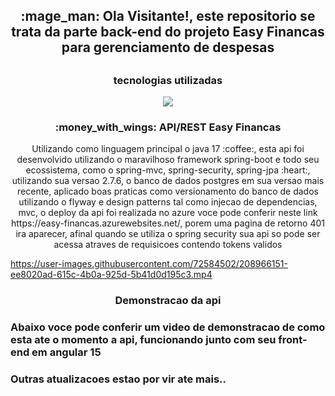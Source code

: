 <h2 align="center" >:mage_man: Ola Visitante!, este repositorio se trata da parte back-end do projeto Easy Financas para gerenciamento de despesas<h2>

<h3 align="center">tecnologias utilizadas</h3>
<p align="center">
  <a href="https://skillicons.dev">
    <img src="https://skillicons.dev/icons?i=spring,java,postgres,azure" />
  </a>
</p>

<h3  align="center" >:money_with_wings: API/REST Easy Financas</h3>
 
 <p align="center" >Utilizando como linguagem principal o java 17 :coffee:, esta api foi desenvolvido utilizando o maravilhoso framework spring-boot e todo seu ecossistema, como o spring-mvc, spring-security, spring-jpa :heart:, 
  utilizando sua versao 2.7.6, o banco de dados postgres em sua versao mais recente, aplicado boas praticas como versionamento do banco de dados utilizando o flyway e design patterns tal como injecao de dependencias, mvc,
  o deploy da api foi realizada no azure voce pode conferir neste link https://easy-financas.azurewebsites.net/, porem uma pagina de retorno 401 ira aparecer, afinal quando se utiliza o spring security sua api so pode ser acessa atraves de requisicoes contendo tokens validos</p>
  
  

https://user-images.githubusercontent.com/72584502/208966151-ee8020ad-615c-4b0a-925d-5b41d0d195c3.mp4


  <h3  align="center">Demonstracao da api<h3>
  <p>Abaixo voce pode conferir um video de demonstracao de como esta ate o momento a api, funcionando junto com seu front-end em angular 15</p>
  
  <h3> Outras atualizacoes estao por vir ate mais..</h3>

